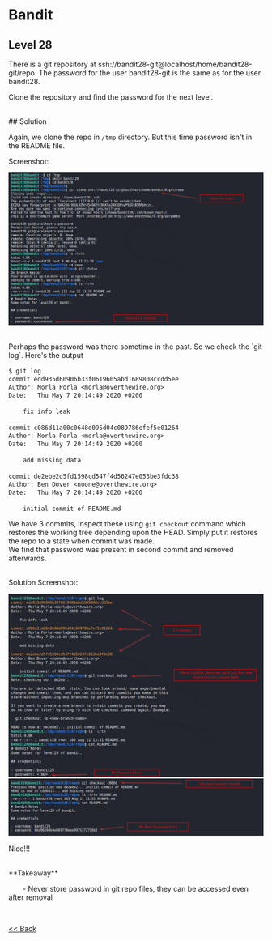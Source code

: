 # Bandit

## Level 28
There is a git repository at ssh://bandit28-git@localhost/home/bandit28-git/repo. The password for the user bandit28-git is the same as for the user bandit28.

Clone the repository and find the password for the next level.

<br/>
## Solution

Again, we clone the repo in `/tmp` directory. But this time password isn't in the README file.

Screenshot:

![Level 28 Image](./images/Level28.1.png)

<br/>
Perhaps the password was there sometime in the past. So we check the `git log`.  Here's the output

```shell
$ git log                                     
commit edd935d60906b33f0619605abd1689808ccdd5ee                                 
Author: Morla Porla <morla@overthewire.org>                                     
Date:   Thu May 7 20:14:49 2020 +0200   

    fix info leak                       

commit c086d11a00c0648d095d04c089786efef5e01264                                 
Author: Morla Porla <morla@overthewire.org>                                     
Date:   Thu May 7 20:14:49 2020 +0200   

    add missing data                    

commit de2ebe2d5fd1598cd547f4d56247e053be3fdc38                                 
Author: Ben Dover <noone@overthewire.org>                                       
Date:   Thu May 7 20:14:49 2020 +0200   

    initial commit of README.md      
```

We have 3 commits, inspect these using `git checkout` command which restores the working tree depending upon the HEAD. Simply put it restores the repo to a state when commit was made.<br/>
We find that password was present in second commit and removed afterwards.

<br/>
Solution Screenshot:

![Level 28 Image](./images/Level28.2.png)
![Level 28 Image](./images/Level28.3.png)


Nice!!!

<br/>
<span id=green>**Takeaway**</span><br/>

  - Never store password in git repo files, they can be accessed even after removal<br/>

<br/>

[<< Back](https://grey-fish.github.io/Bandit/index.html)



